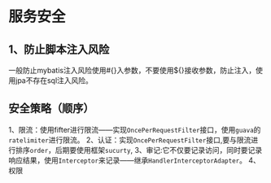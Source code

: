 # 服务安全
## 1、防止脚本注入风险
一般防止mybatis注入风险使用#{}入参数，不要使用${}接收参数，防止注入，使用jpa不存在sql注入风险。
## 安全策略（顺序）
1、限流：使用fifter进行限流——实现`OncePerRequestFilter`接口，使用`guava`的`ratelimiter`进行限流。
2、认证：实现`OncePerRequestFilter`接口,要与限流进行排序`order`，后期要使用框架`sucurty`,
3、审记:它不仅要记录访问，同时要记录响应结果，使用`Interceptor`来记录——继承`HandlerInterceptorAdapter`。
4、权限
